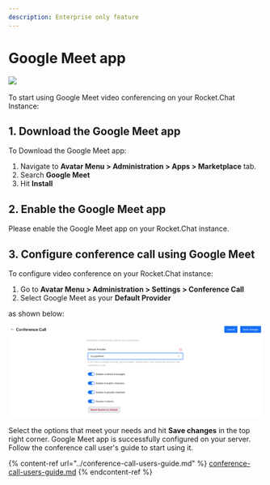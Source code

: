 ```yaml
---
description: Enterprise only feature
---
```


# Google Meet app

![](<../../../.gitbook/assets/2021-06-10\_22-31-38 (3) (3) (3) (3) (3) (3) (3) (3) (3) (2) (3) (1) (1) (1) (1) (7).jpg>)

To start using Google Meet video conferencing on your Rocket.Chat Instance:

## 1. Download the Google Meet app

To Download the Google Meet app:

1. Navigate to **Avatar Menu > Administration > Apps > Marketplace** tab.
2. Search **Google Meet**
3. Hit **Install**

## 2. Enable the Google Meet app

Please enable the Google Meet app on your Rocket.Chat instance.

## 3. Configure conference call using Google Meet

To configure video conference on your Rocket.Chat instance:

1. Go to **Avatar Menu > Administration > Settings >  Conference Call**
2. Select Google Meet as your **Default Provider**

as shown below:

![Video conference admin settings](../../../.gitbook/assets/GoogleMeetDefaultProvider.png)

Select the options that meet your needs and hit **Save changes** in the top right corner. Google Meet app is successfully configured on your server. Follow the conference call user's guide to start using it.

{% content-ref url="../conference-call-users-guide.md" %}
[conference-call-users-guide.md](../conference-call-users-guide.md)
{% endcontent-ref %}
